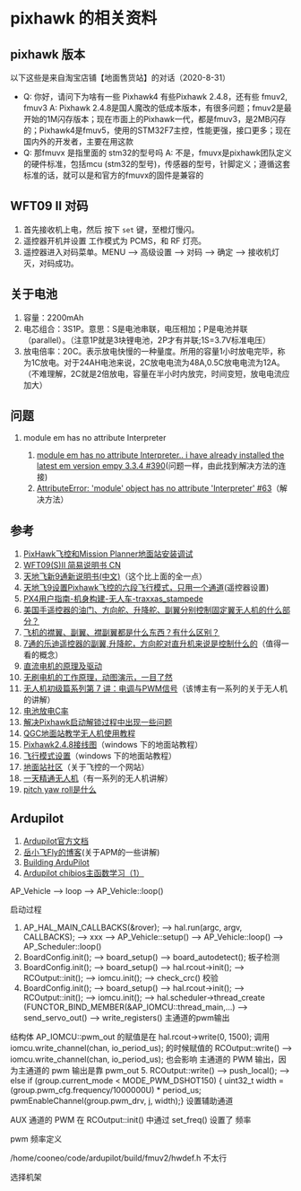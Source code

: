# pixhawk 的相关资料

## pixhawk 版本

以下这些是来自淘宝店铺【地面售货站】的对话（2020-8-31）

* Q: 你好，请问下为啥有一些 Pixhawk4 有些Pixhawk 2.4.8，还有些 fmuv2, fmuv3
  A: Pixhawk 2.4.8是国人魔改的低成本版本，有很多问题；fmuv2是最开始的1M闪存版本；现在市面上的Pixhawk一代，都是fmuv3，是2MB闪存的；Pixhawk4是fmuv5，使用的STM32F7主控，性能更强，接口更多；现在国内外的开发者，主要在用这款
* Q: 那fmuvx 是指里面的 stm32的型号吗
  A: 不是，fmuvx是pixhawk团队定义的硬件标准，包括mcu (stm32的型号)，传感器的型号，针脚定义；遵循这套标准的话，就可以是和官方的fmuvx的固件是兼容的

## WFT09 Ⅱ 对码

1. 首先接收机上电，然后 按下 `set` 键，至橙灯慢闪。
2. 遥控器开机并设置 工作模式为 PCMS，和 RF 灯亮。
3. 遥控器进入对码菜单。MENU --> 高级设置 --> 对码 --> 确定 --> 接收机灯灭，对码成功。

## 关于电池

1. 容量：2200mAh
2. 电芯组合：3S1P。意思：S是电池串联，电压相加；P是电池并联（parallel）。（注意1P就是3块锂电池，2P才有并联;1S=3.7V标准电压）
3. 放电倍率：20C。表示放电快慢的一种量度。所用的容量1小时放电完毕，称为1C放电。对于24AH电池来说，2C放电电流为48A,0.5C放电电流为12A。（不难理解，2C就是2倍放电，容量在半小时内放完，时间变短，放电电流应加大）

## 问题

1. module em has no attribute Interpreter

    1. [module em has no attribute Interpreter.. i have already installed the latest em version empy 3.3.4 #390](https://github.com/stereolabs/zed-ros-wrapper/issues/390)(问题一样，由此找到解决方法的连接)
    2. [AttributeError: 'module' object has no attribute 'Interpreter' #63](https://github.com/ros/genmsg/issues/63)（解决方法）

## 参考

1. [PixHawk飞控和Mission Planner地面站安装调试](https://blog.csdn.net/iracer/article/details/52718346)
2. [WFT09(S)II 简易说明书 CN](https://wenku.baidu.com/view/8a9b2db05ff7ba0d4a7302768e9951e79b896939.html?re=view)
3. [天地飞新9通新说明书(中文)](https://wenku.baidu.com/view/6a1ccb3767ec102de2bd8946.html)（这个比上面的全一点）
4. [天地飞9设置Pixhawk飞控的六段飞行模式，只用一个通道](http://bbs.5imx.com/forum.php?mod=viewthread&tid=1432113)(遥控器设置)
5. [PX4用户指南-机身构建-无人车-traxxas_stampede](https://www.ncnynl.com/archives/201810/2661.html)
6. [美国手遥控器的油门、方向舵、升降舵、副翼分别控制固定翼无人机的什么部分？](https://www.zhihu.com/question/355145030)
7. [飞机的襟翼、副翼、襟副翼都是什么东西？有什么区别？](https://www.zhihu.com/question/282700590)
8. [7通的乐迪遥控器的副翼,升降舵，方向舵对直升机来说是控制什么的](https://wenwen.sogou.com/z/q786395169.htm?ch=fromnewwenwen.pc)（值得一看的概念）
9. [直流电机的原理及驱动](https://blog.csdn.net/qq_41262681/article/details/95319321)
10. [无刷电机的工作原理，动图演示，一目了然](https://zhuanlan.zhihu.com/p/72091265)
11. [无人机初级篇系列第 7 讲：电调与PWM信号](https://zhuanlan.zhihu.com/p/42742897)（该博主有一系列的关于无人机的讲解）
12. [电池放电C率](https://baike.baidu.com/item/%E7%94%B5%E6%B1%A0%E6%94%BE%E7%94%B5C%E7%8E%87/8066547)
13. [解决Pixhawk启动解锁过程中出现一些问题](https://blog.csdn.net/qq_31310793/article/details/76863340)
14. [QGC地面站教学无人机使用教程](https://wenku.baidu.com/view/b0f102566d175f0e7cd184254b35eefdc8d31592.html)
15. [Pixhawk2.4.8接线图](http://www.1yuav.com/px4/)（windows 下的地面站教程）
16. [飞行模式设置](http://doc.cuav.net/tutorial/copter/calibration/mode-setup.html)（windows 下的地面站教程）
17. [地面站社区](http://shequ.dimianzhan.com/)（关于飞控的一个网站）
18. [一天精通无人机](http://shequ.dimianzhan.com/askpure?page=2)（有一系列的无人机讲解）
19. [pitch yaw roll是什么](https://blog.csdn.net/yuzhongchun/article/details/22749521)

## Ardupilot

1. [Ardupilot官方文档](https://ardupilot.org/ardupilot/index.html)
2. [岳小飞Fly的博客](https://blog.csdn.net/u010682510?t=1)(关于APM的一些讲解)
3. [Building ArduPilot](https://github.com/ArduPilot/ardupilot/blob/master/BUILD.md)
4. [Ardupilot chibios主函数学习（1）](https://blog.csdn.net/lixiaoweimashixiao/article/details/83020681)

AP_Vehicle --> loop --> AP_Vehicle::loop()

启动过程

1. AP_HAL_MAIN_CALLBACKS(&rover); --> hal.run(argc, argv, CALLBACKS); --> xxx --> AP_Vehicle::setup() --> AP_Vehicle::loop() --> AP_Scheduler::loop()
2. BoardConfig.init(); --> board_setup() --> board_autodetect(); 板子检测
3. BoardConfig.init(); --> board_setup() --> hal.rcout->init(); --> RCOutput::init(); --> iomcu.init();  --> check_crc()  校验
4. BoardConfig.init(); --> board_setup() --> hal.rcout->init(); --> RCOutput::init(); --> iomcu.init();  --> hal.scheduler->thread_create      (FUNCTOR_BIND_MEMBER(&AP_IOMCU::thread_main,...) --> send_servo_out() --> write_registers() 主通道的pwm输出

  结构体 AP_IOMCU::pwm_out 的赋值是在 hal.rcout->write(0, 1500); 调用 iomcu.write_channel(chan, io_period_us); 的时候赋值的
  RCOutput::write() --> iomcu.write_channel(chan, io_period_us); 也会影响 主通道的 PWM 输出，因为主通道的 pwm 输出是靠 pwm_out
5. RCOutput::write()  --> push_local();
   --> else if (group.current_mode < MODE_PWM_DSHOT150) {
                    uint32_t width = (group.pwm_cfg.frequency/1000000U) * period_us;
                    pwmEnableChannel(group.pwm_drv, j, width);} 设置辅助通道

AUX 通道的 PWM 在 RCOutput::init() 中通过 set_freq() 设置了 频率

pwm 频率定义

/home/cooneo/code/ardupilot/build/fmuv2/hwdef.h 不太行



选择机架
